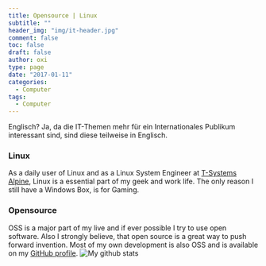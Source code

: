 ```yaml
---
title: Opensource | Linux
subtitle: ""
header_img: "img/it-header.jpg"
comment: false
toc: false
draft: false
author: oxi
type: page
date: "2017-01-11"
categories:
  - Computer
tags:
  - Computer
---
```

Englisch? Ja, da die IT-Themen mehr für ein Internationales Publikum interessant sind, sind diese teilweise in Englisch.

### Linux

As a daily user of Linux and as a Linux System Engineer at <a href="https://www.t-systems.com/" target="_blank" rel="noopener">T-Systems Alpine</a>, Linux is a essential part of my geek and work life. The only reason I still have a Windows Box, is for Gaming.

### Opensource

OSS is a major part of my live and if ever possible I try to use open software. Also I strongly believe, that open source is a great way to push forward invention. Most of my own development is also OSS and is available on my <a href="https://github.com/oxivanisher/" target="_blank" rel="noopener noreferrer">GitHub profile</a>.
![My github stats](https://github-readme-stats.vercel.app/api?username=oxivanisher&show_icons=true)
